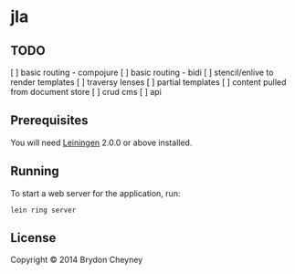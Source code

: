 # jla

[jla]: http://www.jesuslovesamerika.co.uk

## TODO
[ ] basic routing - compojure
[ ] basic routing - bidi
[ ] stencil/enlive to render templates
[ ] traversy lenses
[ ] partial templates 
[ ] content pulled from document store
[ ] crud cms
[ ] api

## Prerequisites

You will need [Leiningen][] 2.0.0 or above installed.

[leiningen]: https://github.com/technomancy/leiningen

## Running

To start a web server for the application, run:

    lein ring server

## License

Copyright © 2014 Brydon Cheyney
